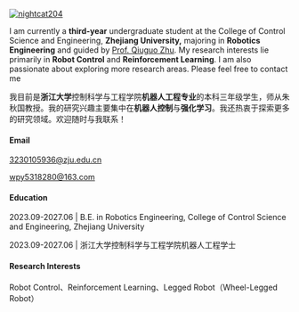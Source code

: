 [![nightcat204](https://img.shields.io/badge/wpy-github-blue?logo=github)](https://github.com/NightCat204)

I am currently a **third-year** undergraduate student at the College of Control Science and Engineering, **Zhejiang University,** majoring in **Robotics Engineering** and guided by [Prof. Qiuguo Zhu](httpss://person.zju.edu.cn/0011353). My research interests lie primarily in **Robot Control** and **Reinforcement Learning**. I am also passionate about exploring more research areas. Please feel free to contact me

我目前是**浙江大学**控制科学与工程学院**机器人工程专业**的本科三年级学生，师从朱秋国教授。我的研究兴趣主要集中在**机器人控制**与**强化学习**。我还热衷于探索更多的研究领域。欢迎随时与我联系！

#### Email

3230105936@zju.edu.cn

wpy5318280@163.com

#### Education

2023.09-2027.06 | B.E. in Robotics Engineering, College of Control Science and Engineering, Zhejiang University

2023.09-2027.06 | 浙江大学控制科学与工程学院机器人工程学士

#### Research Interests

Robot Control、Reinforcement Learning、Legged Robot（Wheel-Legged Robot）
